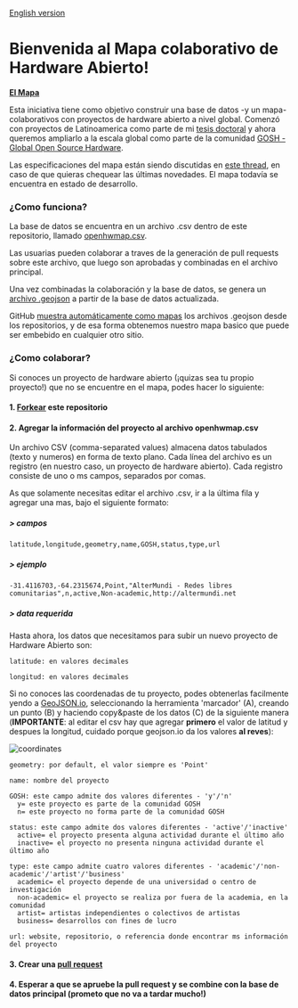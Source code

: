 [English version](README.md)

# Bienvenida al Mapa colaborativo de Hardware Abierto! 

[**El Mapa**](openhwmap.geojson) 

Esta iniciativa tiene como objetivo construir una base de datos -y un mapa- colaborativos con proyectos de hardware abierto a nivel global. Comenzó con proyectos de Latinoamerica como parte de mi [tesis doctoral](https://thessaly.github.io/phd/) y ahora queremos ampliarlo a la escala global como parte de la comunidad [GOSH - Global Open Source Hardware](https://openhardware.science). 

Las especificaciones del mapa están siendo discutidas en [este thread](https://forum.openhardware.science/t/map-cadastre-list-of-open-science-hardware-initiatives-in-chile-latam/835/3), en caso de que quieras chequear las últimas novedades. El mapa todavía se encuentra en estado de desarrollo.


### ¿Como funciona?

La base de datos se encuentra en un archivo .csv dentro de este repositorio, llamado [openhwmap.csv](https://github.com/thessaly/OpenHWMap/blob/master/openhwmap.csv).

Las usuarias pueden colaborar a traves de la generación de pull requests sobre este archivo, que luego son aprobadas y combinadas en el archivo principal.

Una vez combinadas la colaboración y la base de datos, se genera un [archivo .geojson](https://github.com/thessaly/OpenHWMap/blob/master/openhwmap.geojson) a partir de la base de datos actualizada. 

GitHub [muestra automáticamente como mapas](https://help.github.com/articles/mapping-geojson-files-on-github/) los archivos .geojson desde los repositorios, y de esa forma obtenemos nuestro mapa basico que puede ser embebido en cualquier otro sitio.


### ¿Como colaborar?

Si conoces un proyecto de hardware abierto (¡quizas sea tu propio proyecto!) que no se encuentre en el mapa, podes hacer lo siguiente:

#### 1. [Forkear](https://help.github.com/articles/fork-a-repo/) este repositorio

#### 2. Agregar la información del proyecto al archivo **openhwmap.csv** 

Un archivo CSV (comma-separated values) almacena datos tabulados (texto y numeros) en forma de texto plano. Cada línea del archivo es un registro (en nuestro caso, un proyecto de hardware abierto). Cada registro consiste de uno o ms campos, separados por comas.

As que solamente necesitas editar el archivo .csv, ir a la última fila y agregar una mas, bajo el siguiente formato:

##### > campos
`latitude,longitude,geometry,name,GOSH,status,type,url`

##### > ejemplo
`-31.4116703,-64.2315674,Point,"AlterMundi - Redes libres comunitarias",n,active,Non-academic,http://altermundi.net`

##### > data requerida

Hasta ahora, los datos que necesitamos para subir un nuevo proyecto de Hardware Abierto son: 

```
latitude: en valores decimales   

longitud: en valores decimales 
```

Si no conoces las coordenadas de tu proyecto, podes obtenerlas facilmente yendo a [GeoJSON.io](http://geojson.io), seleccionando la herramienta 'marcador' (A), creando un punto (B) y haciendo copy&paste de los datos (C) de la siguiente manera (**IMPORTANTE**: al editar el csv hay que agregar **primero** el valor de latitud y despues la longitud, cuidado porque geojson.io da los valores **al reves**): 

![coordinates](/screenshots/coordinates.png) 

```
geometry: por default, el valor siempre es 'Point'    

name: nombre del proyecto   

GOSH: este campo admite dos valores diferentes - 'y'/'n'      
  y= este proyecto es parte de la comunidad GOSH    
  n= este proyecto no forma parte de la comunidad GOSH   

status: este campo admite dos valores diferentes - 'active'/'inactive'    
  active= el proyecto presenta alguna actividad durante el último año    
  inactive= el proyecto no presenta ninguna actividad durante el último año    

type: este campo admite cuatro valores diferentes - 'academic'/'non-academic'/'artist'/'business'    
  academic= el proyecto depende de una universidad o centro de investigación    
  non-academic= el proyecto se realiza por fuera de la academia, en la comunidad    
  artist= artistas independientes o colectivos de artistas        
  business= desarrollos con fines de lucro       

url: website, repositorio, o referencia donde encontrar ms información del proyecto
```

#### 3. Crear una [pull request](https://help.github.com/articles/creating-a-pull-request-from-a-fork/)

#### 4. Esperar a que se apruebe la pull request y se combine con la base de datos principal (prometo que no va a tardar mucho!)
